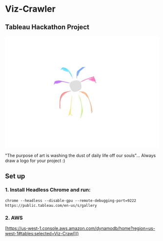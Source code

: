 # Viz-Crawler
## Tableau Hackathon Project
![](./Drawing.jpeg) 

"The purpose of art is washing the dust of daily life off our souls"... Always draw a logo for your project :) 

## Set up 
### 1. Install Headless Chrome and run:

```
chrome --headless --disable-gpu --remote-debugging-port=9222 https://public.tableau.com/en-us/s/gallery
```

### 2. AWS

[https://us-west-1.console.aws.amazon.com/dynamodb/home?region=us-west-1#tables:selected=Viz-Crawl]()